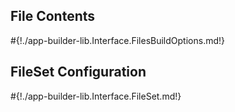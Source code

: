 ## File Contents

#{!./app-builder-lib.Interface.FilesBuildOptions.md!}

## FileSet Configuration

#{!./app-builder-lib.Interface.FileSet.md!}